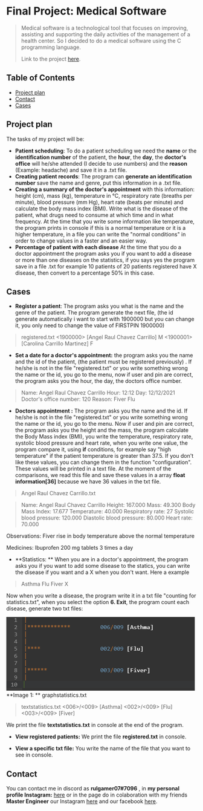 # Final Project: Medical Software
>Medical software is a technological tool that focuses on improving, assisting and supporting the daily activities of the management of a health center. So I decided to do a medical software using the C programming language.
>
>Link to the project [here](https://github.com/rulgamer03/C/tree/main/PiaFinalProduct).

## Table of Contents
* [Project plan](#Project-plan)
* [Contact](#Contact)
* [Cases](#Cases)
<!-- * [License](#license) -->

## Project plan
The tasks of my project will be:
* **Patient scheduling**: To do a patient scheduling we need the **name** or the **identification number** of the patient, the **hour**, the **day**, the **doctor's office** will he/she attended (I decide to use numbers) and the **reason** (Example:  headache) and save it in a .txt file.
* **Creating patient records**:  The program can **generate an identification number** save the name and genre, put this information in a .txt file.
* **Creating a summary of the doctor's appointment** with this information: height (cm), mass (kg), temperature in °C, respiratory rate (breaths per minute), blood pressure (mm Hg), heart rate (beats per minute) and calculate the body mass index (BMI). 
Write what is the disease of the patient, what drugs need to consume at which time and in what frequency. At the time that you write some information like temperature, the program prints in console if this is a normal temperature or it is a higher temperature, in a file you can write the "normal conditions" in order to change values in a faster and an easier way.
* **Percentage of patient with each disease** At the time that you do a doctor appointment the program asks you if you want to add a disease or more than one diseases on the statistics, if you says yes the program save in a file .txt for example 10 patients of 20 patients registered have X disease, then convert to a percentage 50% in this case.
## Cases

- **Register a patient**: The program asks you what is the name and the genre of the patient. The program generate the next file, (the id generate automatically i want to start with 1900000 but you can change it, you only need to change the value of FIRSTPIN 1900000)
>registered.txt
><1900000> [Angel Raul Chavez Carrillo] M
><1900001> [Carolina Carrillo Martinez] F

- **Set a date for a doctor's appointment:** the program asks you the name and the id of the patient, (the patient must be registered previously) . If he/she is not in the file "registered.txt" or you write something wrong the name or the id, you go to the menu, now if user and pin are correct, the program asks you the hour, the day,  the doctors office number.
>Name: Angel Raul Chavez Carrillo
Hour: 12:12
Day: 12/12/2021
Doctor's office number: 120
Reason: 
Fiver
Flu

- **Doctors appointment :** The program asks you the name and the id.  If he/she is not in the file "registered.txt" or you write something wrong the name or the id, you go to the menu. Now if user and pin are correct, the program asks you the height and the mass, the program calculate the Body Mass index (BMI), you write the temperature, respiratory rate, systolic blood pressure and heart rate, when you write one value, the program compare it, using **if** conditions, for example say "high temperature" if the patient temperature is greater than 37.5. If you don't like these values, you can change them in the function "configuration".
These values will be printed in a text file. At the moment of the comparisons, we read this file and save these values in a array **float  information[36]** because we have 36 values in the txt file.

>Angel Raul Chavez Carrillo.txt

>Name: Angel Raul Chavez Carrillo
Height: 167.000
Mass: 49.300
Body Mass Index: 17.677
Temperature: 40.000
Respiratory rate: 27
Systolic blood pressure: 120.000
Diastolic blood pressure: 80.000
Heart rate: 70.000
>
Observations:
Fiver
rise in body temperature above the normal
temperature
>
Medicines:
Ibuprofen 200 mg
tablets 3 times a day

- **Statistics: ** When you are in a doctor's appointment, the program asks you if you want to add some disease to the statics, you can write the disease if you want and a X when you don't want. Here a example
>Asthma
>Flu
>Fiver
>X

Now when you write a disease, the program write it in a txt file "counting for statistics.txt", when you select the option **6. Exit**, the program count each disease, generate two txt files:

![](https://github.com/rulgamer03/C/blob/main/PiaFinalProduct/graph.png?raw=true)
**Image 1: ** graphstatistics.txt

>textstatistics.txt
><006>/<009> [Asthma]
<002>/<009> [Flu]
<003>/<009> [Fiver]

We print the file **textstatistics.txt** in console at the end of the program.

- **View registered patients:** We print the file **registered.txt** in console.

- **View a specific txt file:** You write the name of the file that you want to see in console.

## Contact
You can contact me in discord as  **rulgamer07#7096** , in **my personal profile Instagram:** [here](https://www.instagram.com/bad_ruly/) or in the page do in colaboration with my friends **Master Engineer** our Instagram [here](https://www.instagram.com/masterengineer_oficial/?hl=es-la) and our facebook [here](https://www.facebook.com/MasterEngineerOficial/?notif_id=1609219250768490&notif_t=page_fan&ref=notif).
